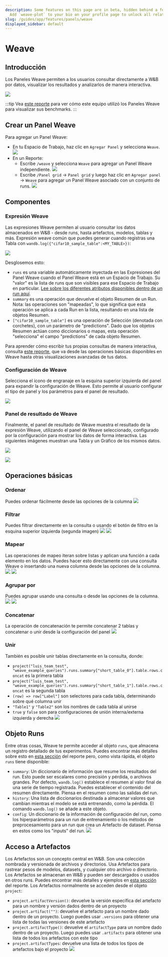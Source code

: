 ```yaml
---
description: Some features on this page are in beta, hidden behind a feature flag.
  Add `weave-plot` to your bio on your profile page to unlock all related features.
slug: /guides/app/features/panels/weave
displayed_sidebar: default
---
```


# Weave

## Introducción

Los Paneles Weave permiten a los usuarios consultar directamente a W&B por datos, visualizar los resultados y analizarlos de manera interactiva.

![](/images/weave/pretty_panel.png)

:::tip
Vea [este reporte](http://wandb.me/keras-xla-benchmark) para ver cómo este equipo utilizó los Paneles Weave para visualizar sus benchmarks.
:::

## Crear un Panel Weave

Para agregar un Panel Weave:

* En tu Espacio de Trabajo, haz clic en `Agregar Panel` y selecciona `Weave`.
![](/images/weave/add_weave_panel_workspace.png)
* En un Reporte:
  * Escribe `/weave` y selecciona `Weave` para agregar un Panel Weave independiente.
  ![](/images/weave/add_weave_panel_report_1.png)
  * Escribe `/Panel grid` -> `Panel grid` y luego haz clic en `Agregar panel` -> `Weave` para agregar un Panel Weave asociado con un conjunto de runs.
  ![](/images/weave/add_weave_panel_report_2.png)

## Componentes

### Expresión Weave

Las expresiones Weave permiten al usuario consultar los datos almacenados en W&B - desde runs, hasta artefactos, modelos, tablas y más. Expresión weave común que puedes generar cuando registras una Tabla con `wandb.log({"cifar10_sample_table":<MY_TABLE>})`:

![](/images/weave/basic_weave_expression.png)

Desglosemos esto:

* `runs` es una variable automáticamente inyectada en las Expresiones del Panel Weave cuando el Panel Weave está en un Espacio de Trabajo. Su "valor" es la lista de runs que son visibles para ese Espacio de Trabajo en particular. [Lee sobre los diferentes atributos disponibles dentro de un run aquí](../../../../track/public-api-guide.md#understanding-the-different-attributes).
* `summary` es una operación que devuelve el objeto Resumen de un Run. Nota: las operaciones son "mapeadas", lo que significa que esta operación se aplica a cada Run en la lista, resultando en una lista de objetos Resumen.
* `["cifar10_sample_table"]` es una operación de Selección (denotada con corchetes), con un parámetro de "predictions". Dado que los objetos Resumen actúan como diccionarios o mapas, esta operación "selecciona" el campo "predictions" de cada objeto Resumen.

Para aprender cómo escribir tus propias consultas de manera interactiva, consulta [este reporte](https://wandb.ai/luis_team_test/weave_example_queries/reports/Weave-queries---Vmlldzo1NzIxOTY2?accessToken=bvzq5hwooare9zy790yfl3oitutbvno2i6c2s81gk91750m53m2hdclj0jvryhcr), que va desde las operaciones básicas disponibles en Weave hasta otras visualizaciones avanzadas de tus datos.

### Configuración de Weave

Selecciona el icono de engranaje en la esquina superior izquierda del panel para expandir la configuración de Weave. Esto permite al usuario configurar el tipo de panel y los parámetros para el panel de resultado.

![](/images/weave/weave_panel_config.png)

### Panel de resultado de Weave

Finalmente, el panel de resultado de Weave muestra el resultado de la expresión Weave, utilizando el panel de Weave seleccionado, configurado por la configuración para mostrar los datos de forma interactiva. Las siguientes imágenes muestran una Tabla y un Gráfico de los mismos datos.

![](/images/weave/result_panel_table.png)

![](/images/weave/result_panel_plot.png)

## Operaciones básicas

### Ordenar
Puedes ordenar fácilmente desde las opciones de la columna
![](/images/weave/weave_sort.png)

### Filtrar
Puedes filtrar directamente en la consulta o usando el botón de filtro en la esquina superior izquierda (segunda imagen)
![](/images/weave/weave_filter_1.png)
![](/images/weave/weave_filter_2.png)

### Mapear
Las operaciones de mapeo iteran sobre listas y aplican una función a cada elemento en los datos. Puedes hacer esto directamente con una consulta Weave o insertando una nueva columna desde las opciones de la columna.
![](/images/weave/weave_map.png)
![](/images/weave/weave_map.gif)

### Agrupar por
Puedes agrupar usando una consulta o desde las opciones de la columna.
![](/images/weave/weave_groupby.png)
![](/images/weave/weave_groupby.gif)

### Concatenar
La operación de concatenación te permite concatenar 2 tablas y concatenar o unir desde la configuración del panel
![](/images/weave/weave_concat.gif)

### Unir
También es posible unir tablas directamente en la consulta, donde:
* `project("luis_team_test", "weave_example_queries").runs.summary["short_table_0"].table.rows.concat` es la primera tabla
* `project("luis_team_test", "weave_example_queries").runs.summary["short_table_1"].table.rows.concat` es la segunda tabla
* `(row) => row["Label"]` son selectores para cada tabla, determinando sobre qué columna unir
* `"Table1"` y `"Table2"` son los nombres de cada tabla al unirse
* `true` y `false` son para configuraciones de unión interna/externa izquierda y derecha
![](/images/weave/weave_join.png)

## Objeto Runs
Entre otras cosas, Weave te permite acceder al objeto `runs`, que almacena un registro detallado de tus experimentos. Puedes encontrar más detalles sobre esto en [esta sección](https://wandb.ai/luis_team_test/weave_example_queries/reports/Weave-queries---Vmlldzo1NzIxOTY2?accessToken=bvzq5hwooare9zy790yfl3oitutbvno2i6c2s81gk91750m53m2hdclj0jvryhcr#3.-accessing-runs-object) del reporte pero, como vista rápida, el objeto `runs` tiene disponible:
* `summary`: Un diccionario de información que resume los resultados del run. Esto puede ser escalares como precisión y pérdida, o archivos grandes. Por defecto, `wandb.log()` establece el resumen al valor final de una serie de tiempo registrada. Puedes establecer el contenido del resumen directamente. Piensa en el resumen como las salidas del run.
* `history`: Una lista de diccionarios destinada a almacenar valores que cambian mientras el modelo se está entrenando, como la pérdida. El comando `wandb.log()` se añade a este objeto.
* `config`: Un diccionario de la información de configuración del run, como los hiperparámetros para un run de entrenamiento o los métodos de preprocesamiento para un run que crea un Artefacto de dataset. Piensa en estos como los "inputs" del run.
![](/images/weave/weave_runs_object.png)

## Acceso a Artefactos

Los Artefactos son un concepto central en W&B. Son una colección nombrada y versionada de archivos y directorios. Usa Artefactos para rastrear pesos de modelos, datasets, y cualquier otro archivo o directorio. Los Artefactos se almacenan en W&B y pueden ser descargados o usados en otros runs. Puedes encontrar más detalles y ejemplos en [esta sección](https://wandb.ai/luis_team_test/weave_example_queries/reports/Weave-queries---Vmlldzo1NzIxOTY2?accessToken=bvzq5hwooare9zy790yfl3oitutbvno2i6c2s81gk91750m53m2hdclj0jvryhcr#4.-accessing-artifacts) del reporte. Los Artefactos normalmente se acceden desde el objeto `project`:
* `project.artifactVersion()`: devuelve la versión específica del artefacto para un nombre y versión dados dentro de un proyecto
* `project.artifact("")`: devuelve el artefacto para un nombre dado dentro de un proyecto. Luego puedes usar `.versions` para obtener una lista de todas las versiones de este artefacto
* `project.artifactType()`: devuelve el `artifactType` para un nombre dado dentro de un proyecto. Luego puedes usar `.artifacts` para obtener una lista de todos los artefactos con este tipo
* `project.artifactTypes`: devuelve una lista de todos los tipos de artefactos bajo el proyecto
![](/images/weave/weave_artifacts.png)